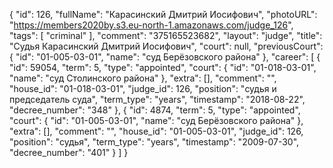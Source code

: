{
    "id": 126,
    "fullName": "Карасинский Дмитрий Иосифович",
    "photoURL": "https://members2020by.s3.eu-north-1.amazonaws.com/judge_126",
    "tags": [
        "criminal"
    ],
    "comment": "375165523682",
    "layout": "judge",
    "title": "Судья Карасинский Дмитрий Иосифович",
    "court": null,
    "previousCourt": {
        "id": "01-005-03-01",
        "name": "суд Берёзовского района"
    },
    "career": [
        {
            "id": 59054,
            "term": 5,
            "type": "appointed",
            "court": {
                "id": "01-018-03-01",
                "name": "суд Столинского района"
            },
            "extra": [],
            "comment": "",
            "house_id": "01-018-03-01",
            "judge_id": 126,
            "position": "судья и председатель суда",
            "term_type": "years",
            "timestamp": "2018-08-22",
            "decree_number": "348"
        },
        {
            "id": 4874,
            "term": 5,
            "type": "appointed",
            "court": {
                "id": "01-005-03-01",
                "name": "суд Берёзовского района"
            },
            "extra": [],
            "comment": "",
            "house_id": "01-005-03-01",
            "judge_id": 126,
            "position": "судья",
            "term_type": "years",
            "timestamp": "2009-07-30",
            "decree_number": "401"
        }
    ]
}